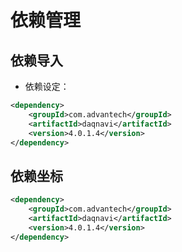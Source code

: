 # 依赖管理

## 依赖导入

* 依赖设定：
```xml
<dependency>
    <groupId>com.advantech</groupId>
    <artifactId>daqnavi</artifactId>
    <version>4.0.1.4</version>
</dependency>
```

## 依赖坐标

```xml
<dependency>
    <groupId>com.advantech</groupId>
    <artifactId>daqnavi</artifactId>
    <version>4.0.1.4</version>
</dependency>
```
